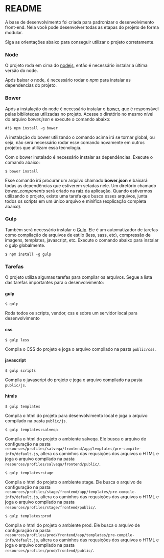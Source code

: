 # README #

A base de desenvolvimento foi criada para padronizar o desenvolvimento front-end.
Nela você pode desenvolver todas as etapas do projeto de forma modular.

Siga as orientações abaixo para conseguir utilizar o projeto corretamente.

### Node ###

O projeto roda em cima do [nodejs](https://nodejs.org/), então é necessário instalar a última versão do node.

Após baixar o node, é necessário rodar o *npm* para instalar as dependencias do projeto.


### Bower  ###

Após a instalação do node é necessário instalar o [bower](http://bower.io/), que 
é responsável pelas bibliotecas utilizadas no projeto. Acesse o diretório no mesmo nível do arquivo 
*bower.json* e execute o comando abaixo:


```
#!$ npm install -g bower
```

A instalação do bower utilizando o comando acima irá se tornar global, ou seja, não será necessário 
rodar esse comando novamente em outros projetos que utilizam essa tecnologia.

Com o bower instalado é necessário instalar as dependências. Execute o comando abaixo:


```
$ bower install
```

Esse comando irá procurar um arquivo chamado **bower.json** e baixará todas as dependências que estiverem setadas nele. 
Um diretório chamado *bower_components* será criado na raiz da aplicação. Quando estivermos utilizando o projeto, existe uma tarefa que busca esses arquivos, junta todos os scripts em um único arquivo e minifica (explicação completa abaixo).


### Gulp ###

Também será necessário instalar o [Gulp](http://gulpjs.com/). Ele é um automatizador de tarefas como compilação de arquivos de estilo (less, sass, etc), compressão de imagens, templates, javascript, etc. Execute o comando abaixo para instalar o gulp globalmente.

```
$ npm install -g gulp
```

### Tarefas ###

O projeto utiliza algumas tarefas para compilar os arquivos. Segue a lista das tarefas importantes para o desenvolvimento:

#### gulp
```
$ gulp
```

Roda todos os scripts, vendor, css e sobre um servidor local para desenvolvimento


#### css
```
$ gulp less
```
Compila o CSS do projeto e joga o arquivo compilado na pasta `public/css`.


#### javascript
```
$ gulp scripts
```
Compila o javascript do projeto e joga o arquivo compilado na pasta `public/js`.

#### htmls
```
$ gulp templates
```
Compila o html do projeto para desenvolvimento local e joga o arquivo compilado na pasta `public/js`.


```
$ gulp templates:salveqa
```
Compila o html do projeto o ambiente salveqa. Ele busca o arquivo de configuração na pasta `resources/profiles/salveqa/frontend/app/templates/pre-compile-info/default.js`, altera os caminhos das requsições dos arquivos o HTML e joga o arquivo compilado na pasta `resources/profiles/salveqa/frontend/public/`.


```
$ gulp templates:stage
```
Compila o html do projeto o ambiente stage. Ele busca o arquivo de configuração na pasta `resources/profiles/stage/frontend/app/templates/pre-compile-info/default.js`, altera os caminhos das requsições dos arquivos o HTML e joga o arquivo compilado na pasta `resources/profiles/stage/frontend/public/`.


```
$ gulp templates:prod
```
Compila o html do projeto o ambiente prod. Ele busca o arquivo de configuração na pasta `resources/profiles/prod/frontend/app/templates/pre-compile-info/default.js`, altera os caminhos das requsições dos arquivos o HTML e joga o arquivo compilado na pasta `resources/profiles/prod/frontend/public/`.

